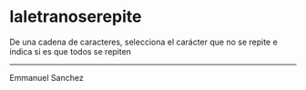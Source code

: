 # laletranoserepite

De una cadena de caracteres, selecciona el carácter que no se repite e indica si es que todos se repiten 

********

Emmanuel Sanchez
